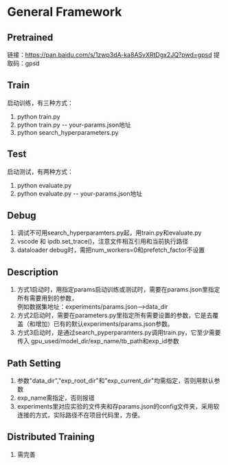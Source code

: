 # General Framework
 
 ## Pretrained
 链接：https://pan.baidu.com/s/1zwp3dA-ka8ASvXRtDgx2JQ?pwd=gpsd 
 提取码：gpsd 
 
 ## Train
启动训练，有三种方式：  
  1. python train.py  
  2. python train.py  -- your-params.json地址
  3. python search_hyperparameters.py

## Test
启动测试，有两种方式：
  1. python evaluate.py  
  2. python evaluate.py  -- your-params.json地址

## Debug
  1. 调试不可用search_hyperparamters.py起，用train.py和evaluate.py
  2. vscode 和 ipdb.set_trace()，注意文件相互引用和当前执行路径
  3. dataloader debug时，需把num_workers=0和prefetch_factor不设置

## Description
  1. 方式1启动时，用指定params启动训练或测试时，需要在params.json里指定所有需要用到的参数，  
例如数据集地址：experiments/params.json-->data_dir
  2. 方式2启动时，需要在parameters.py里指定所有需要设置的参数，它是去覆盖（和增加）已有的默认experiments/params.json参数。
  3. 方式3启动时，是通过search_pyperparamters.py调用train.py，它至少需要传入 gpu_used/model_dir/exp_name/tb_path和exp_id参数

## Path Setting
  1. 参数"data_dir","exp_root_dir"和"exp_current_dir"均需指定，否则用默认参数
  2. exp_name需指定，否则报错
  3. experiments里对应实验的文件夹和存params.json的config文件夹，采用软连接的方式，实际路径不在项目代码里，方便。

## Distributed Training
  1. 需完善
